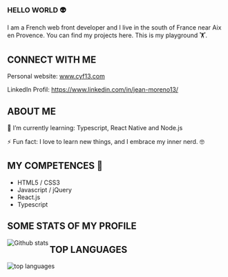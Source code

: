 ### HELLO WORLD 👽

I am a French web front developer and I live in the south of France near Aix en Provence. You can find my projects here. This is my playground 🏋️‍.  

## CONNECT WITH ME 

Personal website: www.cyf13.com 

LinkedIn Profil: https://www.linkedin.com/in/jean-moreno13/

## ABOUT ME

🌱 I’m currently learning: Typescript, React Native and Node.js

⚡ Fun fact: I love to learn new things, and I embrace my inner nerd. 🤓

## MY COMPETENCES 💪

- HTML5 / CSS3
- Javascript / jQuery
- React.js
- Typescript 

## SOME STATS OF MY PROFILE
<img align="left" alt="Github stats" src="https://github-readme-stats.vercel.app/api?username=JeanMoreno13&show_icons=true&theme=highcontrast">

## TOP LANGUAGES
<img align="left" alt="top languages" src="https://github-readme-stats.vercel.app/api/top-langs/?username=JeanMoreno13">
